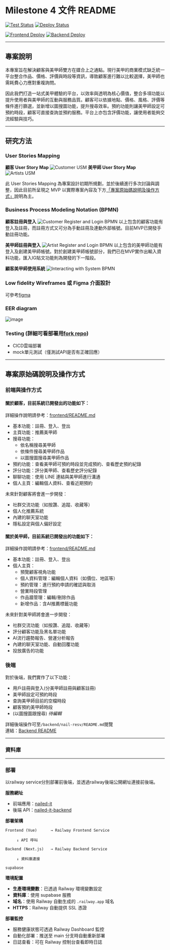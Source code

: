 # Milestone 4 文件 README

[![Test Status](https://github.com/yunn0123/nail-it/actions/workflows/tests.yml/badge.svg)](https://github.com/yunn0123/nail-it/actions/workflows/railway-deploy-test.yml)
[![Deploy Status](https://github.com/yunn0123/nail-it/actions/workflows/railway-deploy-test.yml/badge.svg)](https://github.com/yunn0123/nail-it/actions/workflows/railway-deploy-test.yml)

[![Frontend Deploy](https://img.shields.io/badge/Frontend-Deployed-brightgreen)](https://nail-it-frontend.up.railway.app)
[![Backend Deploy](https://img.shields.io/badge/Backend-Deployed-brightgreen)](https://nail-it-backend.up.railway.app)  


---

## 專案說明
本專案旨在解決顧客與美甲師雙方在媒合上之通點。現行美甲的商業模式缺乏統一平台整合作品、價格、評價與時段等資訊，導致顧客進行難以比較選擇，美甲師也需耗費心力應對重複詢問。

因此我們打造一站式美甲體驗的平台，以效率與透明為核心價值，整合多項功能以提升使用者與美甲師的互動與服務品質。顧客可以依據地點、價格、風格、評價等條件進行篩選，並新增以圖搜圖功能，提升搜尋效率。預約功能則讓美甲師設定可預約時段，顧客可直接查詢並預約服務。平台上亦包含評價功能，讓使用者能夠交流經驗與技巧。

---

## 研究方法
### User Stories Mapping
**顧客 User Story Map**
![Customer USM](assets/UserStoriesMapping/user_story_mapping_customer.png)
**美甲師 User Story Map**
![Artists USM](assets/UserStoriesMapping/user_story_mapping_artist.png)

此 User Stories Mapping 為專案設計初期所規劃，並於後續進行多次討論與調整，因此目前所呈現之 MVP 以實際專案內容及下方[「專案原始碼說明及操作方式」](#專案原始碼說明及操作方式)說明為主。

### Business Process Modeling Notation (BPMN)
**顧客註冊與登入**
![Customer Register and Login BPMN](assets/BPMN/CustomerReg.png)
以上包含的顧客功能有登入及註冊，而註冊方式又可分為手動註冊及連動外部帳號。目前MVP已開發手動註冊功能。

**美甲師註冊與登入**
![Artist Register and Login BPMN](assets/BPMN/ArtistReg.png)
以上包含的美甲師功能有登入及創建美甲師帳號。對於創建美甲師帳號部分，我們已在MVP實作出輸入資料功能，匯入IG貼文功能則為開發的下一階段。

**顧客美甲師使用系統**
![Interacting with System BPMN](assets/BPMN/EnterSystem.png)


### Low fidelity Wireframes 或 Figma 介面設計
可參考[figma](https://www.figma.com/design/Rjf409oAztkTuLwwuXXj2c/SAD-final-project?node-id=0-1&t=IZL3rwFdYMREtpGF-1)
### EER diagram
![image](https://github.com/Enid1123/nail-it/blob/main/assets/EER%20diagram.png)
### Testing (詳細可看部署用[fork repo](https://github.com/yunn0123/nail-it/actions))
* CICD雲端部署
* mock單元測試（僅測試API是否有正確回應）   
---

## 專案原始碼說明及操作方式

### 前端與操作方式

#### 關於顧客，目前系統已開發出的功能如下：
詳細操作說明請參考：[frontend/README.md](frontend/README.md)

* 基本功能：註冊、登入、登出
* 主頁功能：推薦美甲師
* 搜尋功能：
  * 依名稱搜尋美甲師
  * 依條件搜尋美甲師作品
  * 以圖搜圖搜尋美甲師作品
* 預約功能：查看美甲師可預約時段並完成預約、查看歷史預約紀錄
* 評分功能：評分美甲師、查看歷史評分紀錄
* 聊聊功能：使用 LINE 連結與美甲師進行溝通
* 個人主頁：編輯個人資料、查看近期預約

未來針對顧客將會進一步開發：
* 社群交流功能（如按讚、追蹤、收藏等）
* 個人化推薦系統
* 內建的聊天室功能
* 隱私設定與個人偏好設定

#### 關於美甲師，目前系統已開發出的功能如下：
詳細操作說明請參考：[frontend/README.md](frontend/README.md)

* 基本功能：註冊、登入、登出
* 個人主頁：
   * 預覽顧客視角功能
   * 個人資料管理：編輯個人資料（如價位、地區等）
   * 預約管理：進行預約申請的確認與取消
   * 營業時段管理
   * 作品牆管理：編輯/刪除作品
   * 新增作品：含AI推薦標籤功能

未來針對美甲師將會進一步開發：
* 社群交流功能（如按讚、追蹤、收藏等）
* 評分顧客功能及黑名單功能
* AI流行趨勢報告、營運分析報告
* 內建的聊天室功能、自動回覆功能
* 投放廣告的功能
  
### 後端
對於後端，我們實作了以下功能：  
* 用戶註冊與登入(分美甲師註冊與顧客註冊)  
* 美甲師設定可預約時段  
* 查詢美甲師目前的空檔時段  
* 顧客預約美甲師時段  
* (以圖搜圖跟搜尋) *待編輯*  

詳細後端操作可至`/backend/nail-resv/README.md`閱覽  
連結：[Backend README](https://github.com/Enid1123/nail-it/blob/main/backend/nail-resv/API_DOCS_README.md)

---
### 資料庫

---
### 部署     

以railway service分別部署前後端，並透過railway後端公開網址連接前後端。

**服務網址**
- 前端應用：[nailed-it](https://nail-it-frontend.up.railway.app)
- 後端 API：[nailed-it-backend](https://nail-it-backend.up.railway.app)

**部署架構**
```
Frontend (Vue)      → Railway Frontend Service

     ↓ API 呼叫

Backend (Next.js)   → Railway Backend Service

     ↓ 資料庫連接

supabase
```

**環境配置**
- **生產環境變數**：已透過 Railway 環境變數設定
- **資料庫**：使用 supabase 服務
- **域名**：使用 Railway 自動生成的 `.railway.app` 域名
- **HTTPS**：Railway 自動提供 SSL 憑證

**部署監控**
- 服務健康狀態可透過 Railway Dashboard 監控
- 自動化部署：推送至 main 分支時自動重新部署
- 日誌查看：可在 Railway 控制台查看即時日誌
